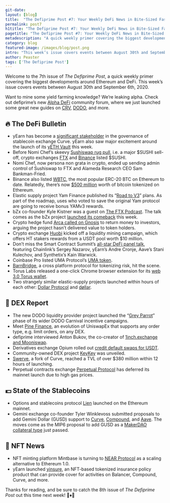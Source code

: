 ```yaml
---
git-date:
layout: [blog]
title:  "The Defiprime Post #7: Your Weekly DeFi News in Bite-Sized Fashion"
permalink: post7
h1title: "The Defiprime Post #7: Your Weekly DeFi News in Bite-Sized Fashion"
pagetitle: "The Defiprime Post #7: Your Weekly DeFi News in Bite-Sized Fashion"
metadescription: "A quick weekly primer covering the biggest developments around Ethereum and DeFi. This week’s issue covers events between August 30th and September 6th, 2020"
category: blog
featured-image: /images/blog/post.png
intro: "This week’s issue covers events between August 30th and September 6th, 2020"
author: Peaster
tags: ['The Defiprime Post']
---
```

Welcome to the 7th issue of _The Defiprime Post_, a quick weekly primer covering the biggest developments around Ethereum and DeFi. This week’s issue covers events between August 30th and September 6th, 2020.

Want to mine some yield farming knowledge? We’re leaking alpha. Check out defiprime’s new [Alpha DeFi](https://alpha.defiprime.com/c/yield-farming/6) community forum, where we just launched some great new guides on [CRV](https://alpha.defiprime.com/t/yield-farming-curve-with-a-2-5x-boost/226), [DODO](https://alpha.defiprime.com/t/yield-farming-with-dodo/324), and more.

## 🔥 The DeFi Bulletin

*   yEarn has become a [significant stakeholder](https://twitter.com/bantg/status/1300550173119180801) in the governance of stablecoin exchange Curve. yEarn also saw major excitement around the launch of its [yETH Vault](https://twitter.com/iearnfinance/status/1300979784340602880) this week.
*   Before Nomi Chef’s skeevy [Sushiswap rug pull](https://decrypt.co/40976/founder-of-sushiswap-defi-protocol-cashes-out), i.e. a major $SUSHI sell-off, crypto exchanges [FTX](https://twitter.com/SBF_Alameda/status/1300551402322763777) and [Binance](https://www.binance.com/en/support/articles/ac34042b96d04b5e8464613f27567353) listed $SUSHI.
*   Nomi Chef, now persona non grata in crypto, ended up sending admin control of Sushiswap to FTX and Alameda Research CEO Sam Bankman-Fried.
*   Binance also listed [WBTC](https://research.binance.com/en/projects/wrapped-bitcoin?utm_source=ResearchTelegram&utm_medium=GlobalSocial&utm_campaign=GlobalSocial), the most popular ERC-20 BTC on Ethereum to date. Relatedly, there’s now [$500 million](https://cointelegraph.com/news/messari-500m-in-btc-tokenized-for-defi-is-just-the-beginning) worth of bitcoin tokenized on Ethereum.
*   Elastic supply project Yam Finance published its “[Road to V3](https://medium.com/@yamfinance/the-road-to-v3-yamv2-interim-governance-summary-f17ba4a9d1aa)” plans. As part of the roadmap, uses who voted to save the original Yam protocol are going to receive bonus YAMv3 rewards.
*   bZx co-founder Kyle Kistner was a guest on [The FTX Podcast](https://open.spotify.com/episode/6VGfNckPAxqrhnjRZ87k1r?si=0F7Ny_yqQ0SNvwezQbAbxg). The talk comes as the bZx project [launched its comeback](https://bzx.network/blog/bzxisback) this week.
*   Crypto hedge fund [Arca called on Gnosis](https://www.theblockcrypto.com/post/76453/arca-gnosis-defi-project-call) to return money to investors, arguing the project hasn’t delivered value to token holders.
*   Crypto exchange [Huobi](https://support.hbfile.net/hc/en-us/articles/900002452786) kicked off a liquidity mining campaign, which offers HT stakers rewards from a USDT pool worth $10 million.
*   Don’t miss the Smart Contract Summit’s [all-star DeFi panel talk](https://twitter.com/chainlink/status/1301199592675999756), featuring Chainlink’s Sergey Nazarov, yEarn’s Andre Cronje, Aave’s Stani Kulechov, and Synthetix’s Kain Warwick.
*   Coinbase Pro listed UMA Protocol’s [UMA token](https://blog.coinbase.com/uma-uma-is-launching-on-coinbase-pro-d88352e5d818).
*   [BarnBridge](https://medium.com/barnbridge/introducing-barnbridge-3f0015fef3bb), a cross platform protocol for tokenizing risk, hit the scene.
*   Torus Labs released a one-click Chrome browser extension for its [web 3.0 Torus wallet](https://www.coindesk.com/torus-crypto-wallet-chrome-extension-web3-dapps).
*   Two strangely similar elastic-supply projects launched within hours of each other: [Dollar Protocol](https://medium.com/@dollarprotocol/dollar-protocol-834224cf9d92) and [døllar](https://medium.com/@emptysetsquad/introducing-d%C3%B8llar-and-the-ess-f48222b4e138).


## 💱 DEX Report

*   The new DODO liquidity provider project launched the “[Grey Parrot](https://medium.com/dodoex/dodo-carnival-episode-1-grey-parrot-incentive-programs-7048e7af1e51)” phase of its wider DODO Carnival incentive campaigns.
*   Meet [Pine Finance](https://medium.com/@pine_eth/pine-finance-an-amm-orders-engine-525fe1f1b1eb), an evolution of UniswapEx that supports any order type, e.g. limit orders, on any DEX.
*   defiprime interviewed Anton Bukov, the co-creator of [1inch.exchange and Mooniswap](https://defiprime.com/mooniswap).
*   Derivatives exchange Opium rolled out [credit default swaps for USDT](https://www.coindesk.com/credit-default-swaps-tether-opium).
*   Community-owned DEX project [KeyKey](https://medium.com/keykey-finance/introducing-keykey-the-community-owned-dex-e11387cf64af) was unveiled.
*   [Swerve](https://www.theblockcrypto.com/linked/77092/curve-fork-swerve-tvl-launch), a fork of Curve, reached a TVL of over $380 million within 12 hours of launching.
*   Perpetual contracts exchange [Perpetual Protocol](https://medium.com/@perpetualprotocol/mainnet-deferred-due-to-excessive-gas-prices-9327ef818072) has deferred its mainnet launch due to high gas prices.


## 💵 State of the Stablecoins

*   Options and stablecoins protocol [Lien](https://medium.com/lien-finance/lien-apps-go-live-on-ethereum-mainnet-2b16cb28a5bf) launched on the Ethereum mainnet.
*   Gemini exchange co-founder Tyler Winklevoss submitted proposals to add Gemini Dollar (GUSD) support to [Curve](https://twitter.com/tylerwinklevoss/status/1300521015093714944), [Compound](https://twitter.com/tylerwinklevoss/status/1300798231870349317), and [Aave](https://twitter.com/tylerwinklevoss/status/1300518409831096325). The moves come as the MIP6 proposal to add GUSD as a [MakerDAO collateral type](https://twitter.com/tylerwinklevoss/status/1300484831667683328) just passed.


## 💎 NFT News

*   NFT minting platform Mintbase is turning to [NEAR Protocol](https://medium.com/mintbase/scaling-mintbase-with-near-503375d92702) as a scaling alternative to Ethereum 1.0.
*   yEarn launched [yinsure](https://twitter.com/iearnfinance/status/1300037367156412416), an NFT-based tokenized insurance policy product that can provide cover for activities on Balancer, Compound, Curve, and more.  

Thanks for reading, and be sure to catch the 8th issue of _The Defiprime Post_ out this time next week! 👋♦️👋

